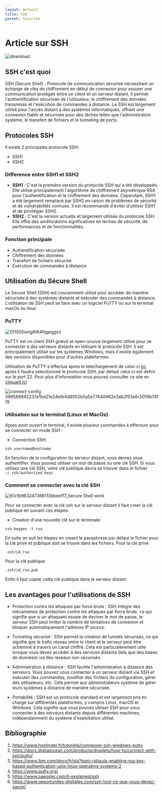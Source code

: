 ```yaml
---
layout: default
title: SSH
parent: Sécurité
---
```


# Article sur SSH
![download](https://github.com/HaAymar/Wiki-TI/assets/71372488/d67e13d1-c6d2-4202-958a-9b9b8283d461)

## SSH c'est quoi
SSH (Secure Shell) : Protocole de communication sécurisé nécessitant un échange de clés de chiffrement en début de connexion pour assurer une communication protégée entre un client et un serveur distant. Il permet l'authentification sécurisée de l'utilisateur, le chiffrement des données transmises et l'exécution de commandes à distance. Le SSH est largement utilisé pour l'accès distant à des systèmes informatiques, offrant une connexion fiable et sécurisée pour des tâches telles que l'administration système, le transfert de fichiers et le tunneling de ports.

## Protocoles SSH
Il existe 2 principales protocole SSH:
- SSH1  
- SSH2  

### Difference entre SSH1 et SSH2
- <b>SSH1</b> : C'est la première version du protocole SSH qui a été développée. Elle utilise principalement l'algorithme de chiffrement asymétrique RSA pour l'authentification et le chiffrement des données. Cependant, SSH1 a été largement remplacé par SSH2 en raison de problèmes de sécurité et de vulnérabilités connues. Il est recommandé d'éviter d'utiliser SSH1 et de privilégier SSH2.
- <b>SSH2</b> : C'est la version actuelle et largement utilisée du protocole SSH. Elle offre des améliorations significatives en termes de sécurité, de performances et de fonctionnalités.
 
### Fonction principale
- Authentification sécurisée
- Chiffrement des données 
- Transfert de fichiers sécurisé
- Exécution de commandes à distance 

## Utilisation du Sécure Shell
Le Secure Shell (SSH) est couramment utilisé pour accéder de manière sécurisée à des systèmes distants et exécuter des commandes à distance.
L'utilisation de SSH peut se faire avec un logiciel PuTTY ou sur le terminal macOs ou linux

### PuTTY 
![011500xnlg6t64fqgeggzz](https://github.com/HaAymar/Wiki-TI/assets/71372488/a37d7438-c048-4b4a-b085-317d4cf2ee23)

PuTTY est un client SSH gratuit et open-source largement utilisé pour se connecter à des serveurs distants en utilisant le protocole SSH. Il est principalement utilisé sur les systèmes Windows, mais il existe également des versions disponibles pour d'autres plateformes.

Utilisation de PuTTY s'effectue apres le telechargement de celui-ci [ici](https://www.putty.org/), apres il faudra selectionneé le protocole SSH, par defaut celui-ci est defini sur le port 22. 
Pour plus d'information vous pouvez consulter ce site en [cliquant ici](https://www.hostinger.fr/tutoriels/connexion-ssh-windows-putty)

![connect-config 399589842237e1bd21e24efe4d8052b5a5a77440462e3ab2f51a4c5019b74f19](https://github.com/HaAymar/Wiki-TI/assets/71372488/e1ffa45e-1abd-4610-bcfb-95f1a2fb9df6)

### Utilisation sur le terminal (Linux et MacOs)
Apres avoir ouvert le terminal, il existe plusieur commandes à effectuer pour se connecter en mode SSH :
- Connection SSH: 
 ```
 ssh username@hostname
```
 En fonction de la configuration du serveur distant, vous devrez vous authentifier. Vous pouvez utiliser un mot de passe ou une clé SSH. Si vous utilisez une clé SSH, votre clé publique devra se trouver dans le fichier `~/.ssh/authorized_keys`

### Comment se connecter avec la clé SSH
![61c1b963247368113bbeef17_Secure Shell work](https://github.com/HaAymar/Wiki-TI/assets/71372488/bf0ed866-8e78-43eb-ad93-4301dffc07b2)

Pour se connecter avec la clé ssh sur le serveur distant il faut creer la clé publique en suivant ces etapes:
- Creation d'une nouvelle clé sur le terminale:
 ```
ssh-keygen -t rsa
```
En suite on suit les étapes en creant le passphrase par défaut le fichier pour la clé privé et publique doit se trouvé dans les fichiers.
Pour la clé privé
 ```
.ssh/id_rsa
```
Pour la clé publique
 ```
.ssh/id_rsa.pub
```
Enfin il faut copier cette clé publique dans le serveur distant.

## Les avantages pour l'utilisations de SSH 
- Protection contre les attaques par force brute : SSH intègre des mécanismes de protection contre les attaques par force brute, ce qui signifie que si un attaquant essaie de deviner le mot de passe, le serveur SSH peut limiter le nombre de tentatives de connexion et bloquer automatiquement l'adresse IP source.

- Tunneling sécurisé : SSH permet la création de tunnels sécurisés, ce qui signifie que le trafic réseau entre le client et le serveur peut être acheminé à travers un canal chiffré. Cela est particulièrement utile lorsque vous devez accéder à des services distants (tels que des bases de données) via des réseaux non sécurisés.

- Administration à distance : SSH facilite l'administration à distance des serveurs. Vous pouvez vous connecter à un serveur distant via SSH et exécuter des commandes, modifier des fichiers de configuration, gérer des utilisateurs, etc. Cela permet aux administrateurs système de gérer leurs systèmes à distance de manière sécurisée.

- Portabilité : SSH est un protocole standard et est largement pris en charge sur différentes plateformes, y compris Linux, macOS et Windows. Cela signifie que vous pouvez utiliser SSH pour vous connecter à des serveurs distants depuis différentes machines, indépendamment du système d'exploitation utilisé.

## Bibliographie
1. https://www.hostinger.fr/tutoriels/connexion-ssh-windows-putty
2. https://docs.digitalocean.com/products/droplets/how-to/connect-with-ssh/putty/
3. https://www.ibm.com/docs/fr/sia?topic=kbaula-enabling-rsa-key-based-authentication-unix-linux-operating-systems-2
4. https://www.putty.org/
5. https://www.paessler.com/it-explained/ssh
6. https://www.opportunites-digitales.com/ssh-tout-ce-que-vous-devez-savoir/


 
